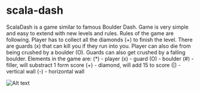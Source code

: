 # scala-dash
ScalaDash is a game similar to famous Boulder Dash. Game is very simple and easy to extend with new levels and rules.
Rules of the game are following.
Player has to collect all the diamonds (+) to finish the level. There are guards (x) that can kill you if they run into you.
Player can also die from being crushed by a boulder (O). Guards can also get crushed by a falling boulder.
Elements in the game are:
(*) - player
(x) - guard
(O) - boulder
(#) - filler, will substract 1 form score
(+) - diamond, will add 15 to score
(|) - vertical wall
(-) - horizontal wall

![Alt text](https://github.com/martez81/scala-dash/blob/master/resource/img/screenshot1.png)
